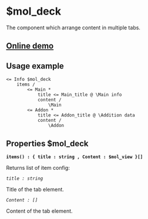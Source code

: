 # $mol_deck

The component which arrange content in multiple tabs.
 
## [Online demo](https://mol.js.org/app/demo/-/#demo=mol_deck)

## Usage example

```
<= Info $mol_deck
	items /
		<= Main *
			title <= Main_title @ \Main info
			content /
				\Main
		<= Addon *
			title <= Addon_title @ \Addition data
			content /
				\Addon
```

## Properties $mol_deck

**`items() : { title : string , Content : $mol_view }[]`**

Returns list of item config:
 
*`title : string`*

Title of the tab element.

*`Content : []`*

Content of the tab element.
